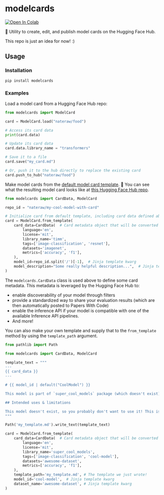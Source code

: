 # modelcards

<a href="https://colab.research.google.com/github/nateraw/modelcards/blob/main/modelcards_demo.ipynb" target="_parent"><img src="https://colab.research.google.com/assets/colab-badge.svg" alt="Open In Colab"/></a>

📝 Utility to create, edit, and publish model cards on the Hugging Face Hub.

This repo is just an idea for now! :)

## Usage

### Installation

```
pip install modelcards
```

### Examples

Load a model card from a Hugging Face Hub repo:

```python
from modelcards import ModelCard

card = ModelCard.load("nateraw/food")

# Access its card data
print(card.data)

# Update its card data
card.data.library_name = "transformers"

# Save it to a file
card.save("my_card.md")

# Or, push it to the hub directly to replace the existing card
card.push_to_hub("nateraw/food")
```

Make model cards from the [default model card template](https://github.com/nateraw/modelcards/blob/main/modelcards/modelcard_template.md). 👀 You can see what the resulting model card looks like at [this Hugging Face Hub repo](https://huggingface.co/nateraw/my-cool-model-with-card).
```python
from modelcards import CardData, ModelCard

repo_id = "nateraw/my-cool-model-with-card"

# Initialize card from default template, including card data defined above
card = ModelCard.from_template(
    card_data=CardData(  # Card metadata object that will be converted to YAML block
        language='en',
        license='mit',
        library_name='timm',
        tags=['image-classification', 'resnet'],
        datasets='imagenet',
        metrics=['accuracy', 'f1'],
    ),
    model_id=repo_id.split('/')[-1],  # Jinja template kwarg
    model_description="Some really helpful description...",  # Jinja template kwarg
)
```

The `modelcards.CardData` class is used above to define some card metadata. This metadata is leveraged by the Hugging Face Hub to:
- enable discoverability of your model through filters
- provide a standardized way to share your evaluation results (which are then automatically posted to Papers With Code)
- enable the inference API if your model is compatible with one of the available Inference API pipelines.
- And more!


You can also make your own template and supply that to the `from_template` method by using the `template_path` argument.

```python
from pathlib import Path

from modelcards import CardData, ModelCard

template_text = """
---
{{ card_data }}
---

# {{ model_id | default("CoolModel") }}

This model is part of `super_cool_models` package (which doesn't exist)! It is a fine tuned `cool-model` on the `{{ dataset_name }}`.

## Intended uses & limitations

This model doesn't exist, so you probably don't want to use it! This is just an example template. Please write a very thoughtful model card ❤️
"""

Path('my_template.md').write_text(template_text)

card = ModelCard.from_template(
    card_data=CardData(  # Card metadata object that will be converted to YAML block
        language='en',
        license='mit',
        library_name='super_cool_models',
        tags=['image-classification', 'cool-model'],
        datasets='awesome-dataset',
        metrics=['accuracy', 'f1'],
    ),
    template_path='my_template.md', # The template we just wrote!
    model_id='cool-model',  # Jinja template kwarg
    dataset_name='awesome-dataset', # Jinja template kwarg
)
```
